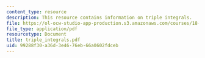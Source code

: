 ```yaml
---
content_type: resource
description: This resource contains information on triple integrals.
file: https://ol-ocw-studio-app-production.s3.amazonaws.com/courses/18-02-multivariable-calculus-spring-2006/99288f30a36d3e4676eb66a0602fdceb_triple_integrals.pdf
file_type: application/pdf
resourcetype: Document
title: triple_integrals.pdf
uid: 99288f30-a36d-3e46-76eb-66a0602fdceb
---
```

